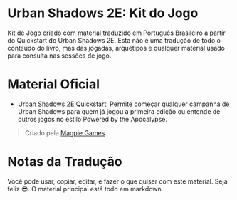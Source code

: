 # Urban Shadows 2E: Kit do Jogo

Kit de Jogo criado com material traduzido em Português Brasileiro a partir do Quickstart do Urban Shadows 2E. Esta não é uma tradução de todo o conteúdo do livro, mas das jogadas, arquétipos e qualquer material usado para consulta nas sessões de jogo.

# Material Oficial

- [Urban Shadows 2E Quickstart](https://www.drivethrurpg.com/product/333500/Urban-Shadows-2nd-Ed-Quickstart): Permite começar qualquer campanha de Urban Shadows para quem já jogou a primeira edição ou entende de outros jogos no estilo Powered by the Apocalypse.

> Criado pela [Magpie Games](https://magpiegames.com/).

# Notas da Tradução

Você pode usar, copiar, editar, e fazer o que quiser com este material. Seja feliz 😎. O material principal está todo em markdown.
